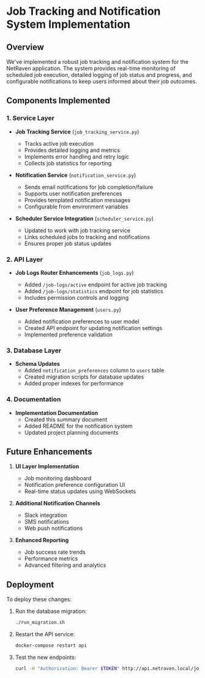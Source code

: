 # Job Tracking and Notification System Implementation

## Overview

We've implemented a robust job tracking and notification system for the NetRaven application. The system provides real-time monitoring of scheduled job execution, detailed logging of job status and progress, and configurable notifications to keep users informed about their job outcomes.

## Components Implemented

### 1. Service Layer

- **Job Tracking Service** (`job_tracking_service.py`)
  - Tracks active job execution
  - Provides detailed logging and metrics
  - Implements error handling and retry logic
  - Collects job statistics for reporting

- **Notification Service** (`notification_service.py`)
  - Sends email notifications for job completion/failure
  - Supports user notification preferences
  - Provides templated notification messages
  - Configurable from environment variables

- **Scheduler Service Integration** (`scheduler_service.py`)
  - Updated to work with job tracking service
  - Links scheduled jobs to tracking and notifications
  - Ensures proper job status updates

### 2. API Layer

- **Job Logs Router Enhancements** (`job_logs.py`)
  - Added `/job-logs/active` endpoint for active job tracking
  - Added `/job-logs/statistics` endpoint for job statistics
  - Includes permission controls and logging

- **User Preference Management** (`users.py`)
  - Added notification preferences to user model
  - Created API endpoint for updating notification settings
  - Implemented preference validation

### 3. Database Layer

- **Schema Updates**
  - Added `notification_preferences` column to `users` table
  - Created migration scripts for database updates
  - Added proper indexes for performance

### 4. Documentation

- **Implementation Documentation**
  - Created this summary document
  - Added README for the notification system
  - Updated project planning documents

## Future Enhancements

1. **UI Layer Implementation**
   - Job monitoring dashboard
   - Notification preference configuration UI
   - Real-time status updates using WebSockets

2. **Additional Notification Channels**
   - Slack integration
   - SMS notifications
   - Web push notifications

3. **Enhanced Reporting**
   - Job success rate trends
   - Performance metrics
   - Advanced filtering and analytics

## Deployment

To deploy these changes:

1. Run the database migration:
   ```bash
   ./run_migration.sh
   ```

2. Restart the API service:
   ```bash
   docker-compose restart api
   ```

3. Test the new endpoints:
   ```bash
   curl -H "Authorization: Bearer $TOKEN" http://api.netraven.local/job-logs/active
   ``` 